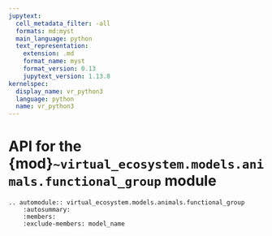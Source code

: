 ```yaml
---
jupytext:
  cell_metadata_filter: -all
  formats: md:myst
  main_language: python
  text_representation:
    extension: .md
    format_name: myst
    format_version: 0.13
    jupytext_version: 1.13.8
kernelspec:
  display_name: vr_python3
  language: python
  name: vr_python3
---
```


# API for the {mod}`~virtual_ecosystem.models.animals.functional_group` module

```{eval-rst}
.. automodule:: virtual_ecosystem.models.animals.functional_group
    :autosummary:
    :members:
    :exclude-members: model_name
